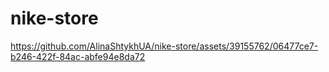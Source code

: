 # nike-store

https://github.com/AlinaShtykhUA/nike-store/assets/39155762/06477ce7-b246-422f-84ac-abfe94e8da72

